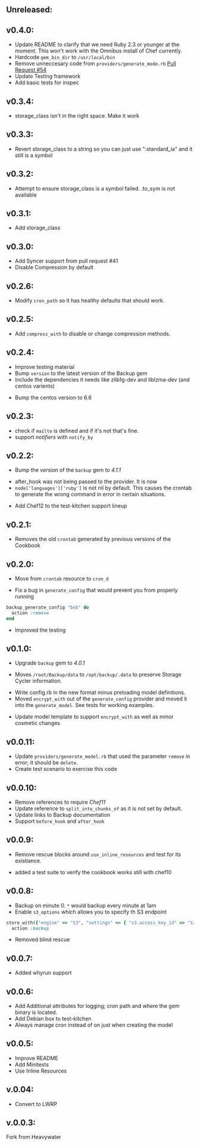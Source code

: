 ## Unreleased:

## v0.4.0:

- Update README to clarify that we need Ruby 2.3 or younger at the moment.  This won't work with the Omnibus install of Chef currently.
- Hardcode `gem_bin_dir` to `/usr/local/bin` 
- Remove unneccesary code from `providers/generate_mode.rb` [Pull Request #54](https://github.com/damm/backup/pull/54)
- Update Testing framework
- Add basic tests for inspec

## v0.3.4:

- storage_class isn't in the right space.  Make it work

## v0.3.3:

- Revert storage_class to a string so you can just use ":standard_ia" and it still is a symbol 

## v0.3.2:

- Attempt to ensure storage_class is a symbol failed.  .to_sym is not available

## v0.3.1:

- Add storage_class

## v0.3.0:

- Add Syncer support from pull request #41
- Disable Compression by default


## v0.2.6:

- Modify `cron_path` so it has healthy defaults that should work.

## v0.2.5:

- Add `compress_with` to disable or change compression methods.

## v0.2.4:

+ Improve testing material
+ Bump `version` to the latest version of the Backup gem
+ Include the dependencies it needs like zlib1g-dev and liblzma-dev (and centos varients)
- Bump the centos version to 6.6


## v0.2.3:

+ check if `mailto` is defined and if it's not that's fine.
+ support *notifiers* with `notify_by`

## v0.2.2:

+ Bump the _version_ of the `backup` gem to *4.1.1*
- after_hook was not being passed to the provider.  It is now
- `node['languages']['ruby']` is not nil by default.  This causes the crontab to generate the wrong command in error in certain situations.
+ Add Chef12 to the test-kitchen support lineup


## v0.2.1:

- Removes the old `crontab` generated by previous versions of the Cookbook


## v0.2.0:
* Move from `crontab` resource to `cron_d`
+ Fix a bug in `generate_config` that would prevent you from properly running
```ruby
backup_generate_config "bob" do
  action :remove
end
```
+ Improved the testing

## v0.1.0:
* Upgrade `backup` gem to *4.0.1*
+ Moves `/root/Backup/data` to `/opt/backup/.data` to preserve Storage Cycler information.
* Write config.rb in the new format minus preloading model definitions.
* Moved `encrypt_with` out of the `generate_config` provider and moved it into the `generate_model`.  See tests for working examples.
+ Update model template to support `encrypt_with` as well as minor cosmetic changes


## v0.0.11:

* Update `providers/generate_model.rb` that used the parameter `remove` in error; it should be `delete`.
* Create test scenario to exercise this code

## v0.0.10:

* Remove references to require *Chef11*
* Update reference to `split_into_chunks_of` as it is not set by default.
* Update links to Backup documentation
* Support `before_hook` and `after_hook`


## v0.0.9:

* Remove rescue blocks around `use_inline_resources` and test for its existiance.
+ added a test suite to verify the cookbook works still with chef10


## v0.0.8:

* Backup on minute 0.  `*` would backup every minute at 1am
* Enable `s3_options` which allows you to specify th S3 endpoint

```ruby
store_with({"engine" => "S3", "settings" => { "s3.access_key_id" => "S3_ACCESS_KEY", "s3.secret_access_key" => "S3_SECRET_ACCESS_KEY", "s3.bucket" => "BUCKET", "s3.path" => "DIR", "s3.keep" => 5, "s3.fog_options" => {  :host => 's3.DUMMY.DOMAIN.COM', :scheme => 'http', :port => 80 } } } )
  action :backup
```

- Removed blind rescue

## v0.0.7:

* Added whyrun support


## v0.0.6:

* Add Additional attributes for logging; cron path and where the gem binary is located.
* Add Debian box to test-kitchen
* Always manage cron instead of on just when creating the model

## v0.0.5:

* Improve README
* Add Minitests
* Use Inline Resources

## v.0.04:

* Convert to LWRP

## v.0.0.3:

Fork from Heavywater

